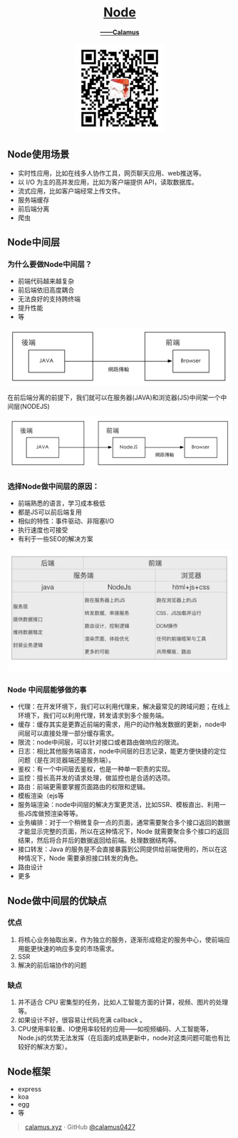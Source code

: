<h1 align="center">
<a href="http://calamus.wiki/docs/vue/introduce/#/">Node</a>
</h1>


<p align="center">
  <a href="https://www.calamus.xyz">
    <b>——Calamus</b>
  </a>
  <br><br>
  <a href="https://www.calamus.xyz">
    <img src="./img/2.jpg" width=200>
  </a>
</p>

## Node使用场景
- 实时性应用，比如在线多人协作工具，网页聊天应用、web推送等。
- 以 I/O 为主的高并发应用，比如为客户端提供 API，读取数据库。
- 流式应用，比如客户端经常上传文件。
- 服务端缓存
- 前后端分离
- 爬虫
  
## Node中间层
### 为什么要做Node中间层？
- 前端代码越来越复杂
- 前后端依旧高度耦合
- 无法良好的支持跨终端
- 提升性能
- 等
  
![img](./img/fb.jpg)

在前后端分离的前提下，我们就可以在服务器(JAVA)和浏览器(JS)中间架一个中间层(NODEJS)

![img](./img/fnb.jpg)

### 选择Node做中间层的原因：
- 前端熟悉的语言，学习成本极低
- 都是JS可以前后端复用
- 相似的特性：事件驱动、非阻塞I/O
- 执行速度也可接受
- 有利于一些SEO的解决方案
  
![img](./img/gn.jpg)

### Node 中间层能够做的事
- 代理：在开发环境下，我们可以利用代理来，解决最常见的跨域问题；在线上环境下，我们可以利用代理，转发请求到多个服务端。
- 缓存：缓存其实是更靠近前端的需求，用户的动作触发数据的更新，node中间层可以直接处理一部分缓存需求。
- 限流：node中间层，可以针对接口或者路由做响应的限流。
- 日志：相比其他服务端语言，node中间层的日志记录，能更方便快捷的定位问题（是在浏览器端还是服务端）。
- 鉴权：有一个中间层去鉴权，也是一种单一职责的实现。
- 监控：擅长高并发的请求处理，做监控也是合适的选项。
- 路由：前端更需要掌握页面路由的权限和逻辑。
- 模板渲染（ejs等
- 服务端渲染：node中间层的解决方案更灵活，比如SSR、模板直出、利用一些JS库做预渲染等等。
- 业务编排：对于一个稍微复杂一点的页面，通常需要聚合多个接口返回的数据才能显示完整的页面，所以在这种情况下，Node 就需要聚合多个接口的返回结果，然后将合并后的数据返回给前端。处理数据结构等。
- 接口转发：Java 的服务是不会直接暴露到公网提供给前端使用的，所以在这种情况下，Node 需要承担接口转发的角色。
- 路由设计
- 更多




## Node做中间层的优缺点
### 优点
1. 将核心业务抽取出来，作为独立的服务，逐渐形成稳定的服务中心，使前端应用能更快速的响应多变的市场需求。
2. SSR
3. 解决的前后端协作的问题
  
### 缺点
1. 并不适合 CPU 密集型的任务，比如人工智能方面的计算，视频、图片的处理等。
2. 如果设计不好，很容易让代码充满 callback 。
3. CPU使用率较重、IO使用率较轻的应用——如视频编码、人工智能等，Node.js的优势无法发挥（在后面的成熟更新中，node对这类问题可能也有比较好的解决方案）。

## Node框架
- express
- koa
- egg
- 等

> [calamus.xyz](https://calamus.xyz) · GitHub [@calamus0427](https://github.com/calamus0427) 